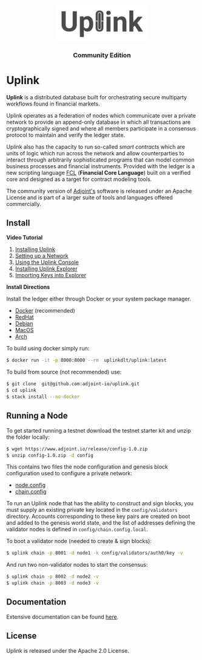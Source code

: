 <p align="center">
  <a href="http://www.adjoint.io"><img src="packages/uplink.png" width="250"/></a>
</p>
<h3 align="center">Community Edition</h3>

Uplink
======

**Uplink** is a distributed database built for orchestrating secure multiparty
workflows found in financial markets. 

Uplink operates as a federation of nodes which communicate over a private
network to provide an append-only database in which all transactions are
cryptographically signed and where all members participate in a consensus
protocol to maintain and verify the ledger state. 

Uplink also has the capacity to run so-called *smart contracts* which are units
of logic which run across the network and allow counterparties to interact
through arbitrarily sophisticated programs that can model common business
processes and financial instruments. Provided with the ledger is a new scripting
language [FCL](src/Script) (**Financial Core Language**) built on a verified
core and designed as a target for contract modeling tools.

The community version of [Adjoint's](http://www.adjoint.io) software is released
under an Apache License and is part of a larger suite of tools and languages
offered commercially.

Install
-------

**Video Tutorial**

1. [Installing Uplink](https://www.youtube.com/watch?v=N1I_jd89Lr4&list=PLssH0Xui89Ewqpo1GytkslfMhqFNN8jmt&index=1)
2. [Setting up a Network](https://www.youtube.com/watch?v=k6RA8sLPRW0&index=2&list=PLssH0Xui89Ewqpo1GytkslfMhqFNN8jmt)
3. [Using the Uplink Console](https://www.youtube.com/watch?v=-e-S_NnXkP4&list=PLssH0Xui89Ewqpo1GytkslfMhqFNN8jmt&index=3)
4. [Installing Uplink Explorer](https://www.youtube.com/watch?v=VeWkuNf83Kw&list=PLssH0Xui89Ewqpo1GytkslfMhqFNN8jmt&index=4)
5. [Importing Keys into Explorer](https://www.youtube.com/watch?v=5e9qpNu_ayU&index=5&list=PLssH0Xui89Ewqpo1GytkslfMhqFNN8jmt)

**Install Directions**

Install the ledger either through Docker or your system package manager.

* [Docker](https://www.adjoint.io/pages/downloads.html#docker) (recommended)
* [RedHat](https://www.adjoint.io/pages/downloads.html#redhat)
* [Debian](https://www.adjoint.io/pages/downloads.html#debian)
* [MacOS](https://www.adjoint.io/pages/downloads.html#mac)
* [Arch](https://www.adjoint.io/pages/downloads.html#arch)

To build using docker simply run:

```bash
$ docker run -it -p 8000:8000 --rm  uplinkdlt/uplink:latest
```

To build from source (not recommended) use:

```bash
$ git clone  git@github.com:adjoint-io/uplink.git
$ cd uplink
$ stack install --no-docker
```

Running a Node
--------------

To get started running a testnet download the testnet starter kit and unzip the
folder locally:

```bash
$ wget https://www.adjoint.io/release/config-1.0.zip
$ unzip config-1.0.zip -d config
```

This contains two files the node configuration and genesis block configuration
used to configure a private network:

* [node.config](config/node.config)
* [chain.config](config/chain.config)

To run an Uplink node that has the ability to construct and sign blocks, you
must supply  an existing private key located in the `config/validators`
directory. Accounts corresponding to these key pairs are created on boot and
added to the genesis world state, and the list of addresses defining the
validator nodes is defined in `config/chain.config.local`.

To boot a validator node (needed to create & sign blocks): 

```bash
$ uplink chain -p 8001 -d node1 -k config/validators/auth0/key -v
```

And run two non-validator nodes to start the consensus:

```bash
$ uplink chain -p 8002 -d node2 -v 
$ uplink chain -p 8003 -d node3 -v
```

Documentation
-------------

Extensive documentation can be found [here](https://www.adjoint.io/docs).

License
-------

Uplink is released under the Apache 2.0 License.

